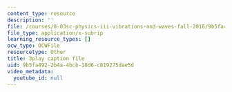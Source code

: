 ```yaml
---
content_type: resource
description: ''
file: /courses/8-03sc-physics-iii-vibrations-and-waves-fall-2016/9b5fa4922b4a4bcb18d6c819275dae5d_mqhO9GT8hD4.srt
file_type: application/x-subrip
learning_resource_types: []
ocw_type: OCWFile
resourcetype: Other
title: 3play caption file
uid: 9b5fa492-2b4a-4bcb-18d6-c819275dae5d
video_metadata:
  youtube_id: null
---
```


